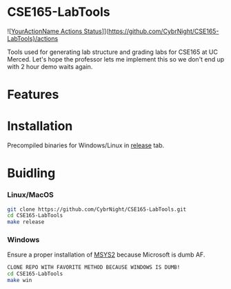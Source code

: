 
# CSE165-LabTools

![[YourActionName Actions Status](https://github.com/CybrNight/CSE165-LabTools/workflows/workflowName/badge.svg)]](https://github.com/CybrNight/CSE165-LabTools}/actions

Tools used for generating lab structure and grading labs for CSE165 at UC Merced.
Let's hope the professor lets me implement this so we don't end up with 2 hour demo waits again.

# Features

# Installation
Precompiled binaries for Windows/Linux in [release](https://github.com/CybrNight/CSE165-LabTools/releases) tab.

# Buidling

### Linux/MacOS
```bash
git clone https://github.com/CybrNight/CSE165-LabTools.git
cd CSE165-LabTools
make release
```
### Windows 
Ensure a proper installation of [MSYS2](https://www.msys2.org/) because Microsoft is dumb AF.
```bash
CLONE REPO WITH FAVORITE METHOD BECAUSE WINDOWS IS DUMB!
cd CSE165-LabTools
make win
```
